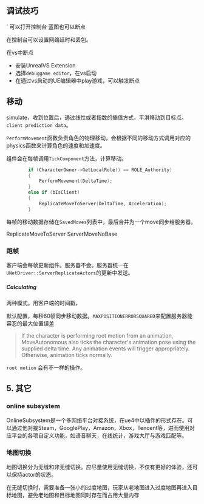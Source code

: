 ## 调试技巧

` 可以打开控制台
蓝图也可以断点

在控制台可以设置网络延时和丢包。

在vs中断点

- 安装UnrealVS Extension
- 选择`debuggame editor`，在vs启动
- 在通过vs启动的UE编辑器中play游戏，可以触发断点

## 移动

simulate，收到位置后，通过线性或者指数的插值方式，平滑移动到目标点。`client prediction data`。


`PerformMovement`函数负责角色的物理移动，会根据不同的移动方式调用对应的physics函数来计算角色的速度和加速度。

组件会在每帧调用`TickComponent`方法，计算移动。

```c++
        if (CharacterOwner->GetLocalRole() == ROLE_Authority)
        {
            PerformMovement(DeltaTime);
        }
        else if (bIsClient)
        {
            ReplicateMoveToServer(DeltaTime, Acceleration);
        }
```
每帧的移动数据存储在`SavedMoves`列表中，最后合并为一个move同步给服务器。

ReplicateMoveToServer
ServerMoveNoBase

### 跑帧

客户端会每帧更新组件。服务器不会。服务器统一在`UNetDriver::ServerReplicateActors`的更新中发送。

##### Calculating
两种模式。用客户端的时间戳，

默认配置，每秒60帧同步移动数据。`MAXPOSITIONERRORSQUARED`来配置服务器能容忍的最大位置误差

>If the character is performing root motion from an animation, MoveAutonomous also ticks the character's animation pose using the supplied delta time. Any animation events will trigger appropriately. Otherwise, animation ticks normally.


`root motion` 会有不一样的操作。


## 5. 其它

### online subsystem

OnlineSubsystem是一个多网络平台对接系统，在ue4中以插件的形式存在。可以通过他对接Steam，GooglePlay，Amazon，Xbox，Tencent等，进而使用对应平台的各项自定义功能，如语音聊天，在线统计，游戏大厅与游戏匹配等。


### 地图切换


地图切换分为无缝和非无缝切换。应尽量使用无缝切换，不仅有更好的体验，还可以保持actor的状态。

在无缝切换时，需要准备一张小的过度地图，玩家从老地图进入过度地图再进入目标地图，避免老地图和目标地图同时存在而占用大量内存